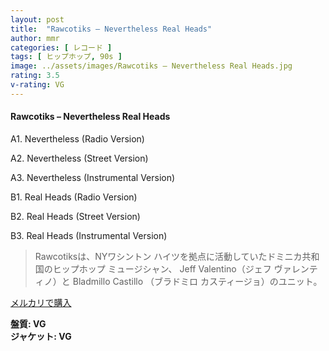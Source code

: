 ```yaml
---
layout: post
title:  "Rawcotiks – Nevertheless Real Heads"
author: mmr
categories: [ レコード ]
tags: [ ヒップホップ, 90s ]
image: ../assets/images/Rawcotiks – Nevertheless Real Heads.jpg
rating: 3.5
v-rating: VG
---
```


#### Rawcotiks – Nevertheless Real Heads

A1. Nevertheless (Radio Version)

A2. Nevertheless (Street Version)

A3. Nevertheless (Instrumental Version)

B1. Real Heads (Radio Version)

B2. Real Heads (Street Version)

B3. Real Heads (Instrumental Version)

> Rawcotiksは、NYワシントン ハイツを拠点に活動していたドミニカ共和国のヒップホップ ミュージシャン、 Jeff Valentino（ジェフ ヴァレンティノ）と Bladmillo Castillo （ブラドミロ カスティージョ）のユニット。

[メルカリで購入](https://jp.mercari.com/item/m53262349767)

<div class="mt-4 mb-4 d-flex align-items-center">
<strong class="mr-1">盤質: VG</strong>
</div>
<div class="mt-4 mb-4 d-flex align-items-center">
<strong class="mr-1">ジャケット: VG</strong>
</div>
